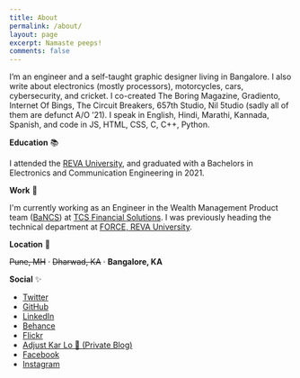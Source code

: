 ```yaml
---
title: About
permalink: /about/
layout: page
excerpt: Namaste peeps!
comments: false
---
```


I’m an engineer and a self-taught graphic designer living in Bangalore. I also write about electronics (mostly processors), motorcycles, cars, cybersecurity, and cricket. I co-created The Boring Magazine, Gradiento, Internet Of Bings, The Circuit Breakers, 657th Studio, Nil 5tudio (sadly all of them are defunct A/O ’21). I speak in English, Hindi, Marathi, Kannada, Spanish, and code in JS, HTML, CSS, C, C++, Python.

**Education** 📚
<p>I attended the <a href="https://reva.edu.in" target="_blank">REVA University</a>, and graduated with a Bachelors in Electronics and Communication Engineering in 2021.</p> 

**Work** 🚀
<p>I'm currently working as an Engineer in the Wealth Management Product team (<a href = "https://tcs.com/bancs" target = "_blank">BaNCS</a>) at <a href="https://twitter.com/tcs" target="_blank">TCS Financial Solutions</a>. I was previously heading the technical department at <a href="https://instagram.com/eventsatforce" target="_blank">FORCE, REVA University</a>.</p>

**Location** 🌴
<p><strike>Pune, MH</strike> · <strike>Dharwad, KA</strike> · <b>Bangalore, KA</b></p>

**Social** ✨
<ul class="list">
    <li><a href="https://twitter.com/pro7on" target="_blank">Twitter</a></li>
    <li><a href="https://github.com/pratiknilange" target="_blank">GitHub</a></li>
    <li><a href="https://linkedin.com/in/npt" target="_blank">LinkedIn</a></li>
    <li><a href="https://behance.net/prat" target="_blank">Behance</a></li>
    <li><a href="https://www.flickr.com/photos/186635911@N03/" target="_blank">Flickr</a></li>
    <li><a href="https://adjustkarlo.wordpress.com" target="_blank">Adjust Kar Lo 🛵 (Private Blog)</a></li>
    <li><a href="https://facebook.com/pratnil" target="_blank">Facebook</a></li>
    <li><a href="https://instagram.com/pratiknilange" target="_blank">Instagram</a></li>
</ul>

